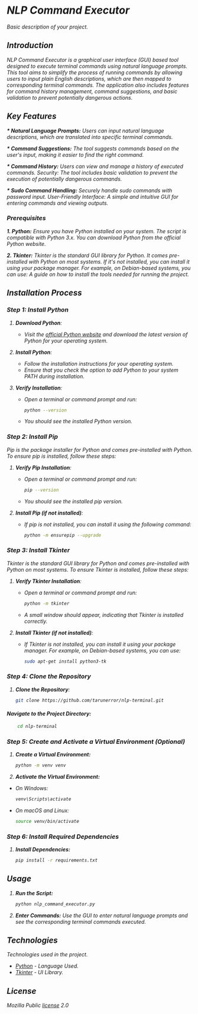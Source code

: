 # <i> NLP Command Executor

Basic description of your project.

## Introduction

NLP Command Executor is a graphical user interface (GUI) based tool designed to execute terminal commands using natural language prompts. This tool aims to simplify the process of running commands by allowing users to input plain English descriptions, which are then mapped to corresponding terminal commands. The application also includes features for command history management, command suggestions, and basic validation to prevent potentially dangerous actions.

## Key Features
<b> * Natural Language Prompts:</b> Users can input natural language descriptions, which are translated into specific terminal commands.

<b> * Command Suggestions:</b> The tool suggests commands based on the user's input, making it easier to find the right command.

<b> * Command History:</b> Users can view and manage a history of executed commands.
Security: The tool includes basic validation to prevent the execution of potentially dangerous commands.

<b> * Sudo Command Handling:</b> Securely handle sudo commands with password input.
User-Friendly Interface: A simple and intuitive GUI for entering commands and viewing outputs.

### Prerequisites

<b>1. Python:</b>  Ensure you have Python installed on your system. The script is compatible with Python 3.x.
                               You can download Python from the official Python website.

<b>2. Tkinter:</b> Tkinter is the standard GUI library for Python. It comes pre-installed with Python on most systems.
If it's not installed, you can install it using your package manager. For example, on Debian-based systems, you can use:
_A guide on how to install the tools needed for running the project._

## Installation Process
### Step 1: Install Python

1. **Download Python**:
   - Visit the [official Python website](https://www.python.org/downloads/) and download the latest version of Python for your operating system.

2. **Install Python**:
   - Follow the installation instructions for your operating system.
   - Ensure that you check the option to add Python to your system PATH during installation.

3. **Verify Installation**:
   - Open a terminal or command prompt and run:
     ```sh
     python --version
     ```
   - You should see the installed Python version.

### Step 2: Install Pip

Pip is the package installer for Python and comes pre-installed with Python. To ensure pip is installed, follow these steps:

1. **Verify Pip Installation**:
   - Open a terminal or command prompt and run:
     ```sh
     pip --version
     ```
   - You should see the installed pip version.

2. **Install Pip (if not installed)**:
   - If pip is not installed, you can install it using the following command:
     ```sh
     python -m ensurepip --upgrade
     ```

### Step 3: Install Tkinter

Tkinter is the standard GUI library for Python and comes pre-installed with Python on most systems. To ensure Tkinter is installed, follow these steps:

1. **Verify Tkinter Installation**:
   - Open a terminal or command prompt and run:
     ```sh
     python -m tkinter
     ```
   - A small window should appear, indicating that Tkinter is installed correctly.

2. **Install Tkinter (if not installed)**:
   - If Tkinter is not installed, you can install it using your package manager. For example, on Debian-based systems, you can use:
     ```sh
     sudo apt-get install python3-tk
     ```

### Step 4: Clone the Repository

1. **Clone the Repository**:
   ```sh
   git clone https://github.com/tarunerror/nlp-terminal.git

#### Navigate to the Project Directory:
 ```sh
     cd nlp-terminal
   ```

### Step 5: Create and Activate a Virtual Environment (Optional)
1. **Create a Virtual Environment:**

     ```sh
     python -m venv venv
     ```


2. **Activate the Virtual Environment:**

- On Windows:
     ```sh
    venv\Scripts\activate
     ```


- On macOS and Linux:

     ```sh
    source venv/bin/activate
     ```

### Step 6: Install Required Dependencies
1. **Install Dependencies:**

     ```sh
    pip install -r requirements.txt
     ```

## Usage
1. **Run the Script:**

     ```sh
    python nlp_command_executor.py
     ```


2. **Enter Commands:** Use the GUI to enter natural language prompts and see the corresponding terminal commands executed.

## Technologies

_Technologies used in the project._ 
* [Python](https://www.python.org/) - Language Used.
* [Tkinter](https://docs.python.org/3/library/tkinter.html) - UI Library.

## License
Mozilla Public [license](https://github.com/tarunerror/nlp-terminal/blob/main/LICENSE) 2.0

</i>
